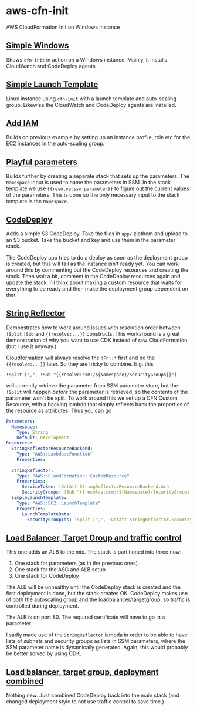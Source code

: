 # aws-cfn-init
AWS CloudFormation Init on Windows instance

## [Simple Windows](cfn/10_simple_instance/)

Shows `cfn-init` in action on a Windows instance. Mainly, it installs CloudWatch and CodeDeploy agents.

## [Simple Launch Template](cfn/20_asg_launchtemplate/)

Linux instance using `cfn-init` with a launch template and auto-scaling group. Likewise the CloudWatch and CodeDeploy agents are installed.

## [Add IAM](cfn/30_asg_iam/)

Builds on previous example by setting up an instance profile, role etc for the EC2 instances in the auto-scaling group.

## [Playful parameters](cfn/40_asg_parameters/)

Builds further by creating a separate stack that sets up the parameters. The `Namespace` input is used to name the parameters in SSM.
In the stack template we use `{{resolve:ssm:parameter}}` to
figure out the current values of the parameters. This is done so the only necessary input to the stack template is the `Namespace`.

## [CodeDeploy](cfn/50_codedeploy/)

Adds a simple S3 CodeDeploy. Take the files in `app/` zipthem and upload to an S3 bucket. Take the bucket and key
and use them in the parameter stack.

The CodeDeploy app tries to do a deploy as soon as the deployment group is created, but this will fail as the instance isn't
ready yet. You can work around this by commenting out the CodeDeploy resources and creating the stack. Then wait a bit, comment
in the CodeDeploy resources again and update the stack. I'll think about making a custom resource that waits for everything to 
be ready and then make the deployment group dependent on that.

## [String Reflector](cfn/51_parameter_customresource/)

Demonstrates how to work around issues with resolution order between `!Split` `!Sub` and `{{resolve:...}}`
constructs. This workaround is a great demonstration of why you want to use CDK instead
of raw CloudFormation (but I use it anyway.)

Cloudformation will always resolve the `!Fn::*` first and do the `{{resolve:...}}` later. So they are tricky
to combine. E.g. this

```
!Split [",", !Sub "{{resolve:ssm:/${Namespace}/SecurityGroups}}"]
```

will correctly retrieve the parameter from SSM parameter store, but the `!Split` will happen _before_
the parameter is retrieved, so the contents of the parameter won't be split. To work around this we
set up a CFN Custom Resource, with a backing lambda that simply reflects back the properties of the
resource as attributes. Thus you can go

```yaml
Parameters:
  Namespace:
    Type: String
    Default: Development
Resources:
  StringReflectorResourceBackend:
    Type: "AWS::Lambda::Function"
    Properties:
      ...
  StringReflector:
    Type: "AWS::CloudFormation::CustomResource"
    Properties:
      ServiceToken: !GetAtt StringReflectorResourceBackend.Arn
      SecurityGroups: !Sub "{{resolve:ssm:/${Namespace}/SecurityGroups}}"
  SimpleLaunchTemplate:
    Type: "AWS::EC2::LaunchTemplate"
    Properties:
      LaunchTemplateData:
        SecurityGroupIds: !Split [",", !GetAtt StringReflector.SecurityGroups]
```

## [Load Balancer, Target Group and traffic control](/cfn/60_alb/)

This one adds an ALB to the mix. The stack is partitioned into three now:
1. One stack for parameters (as in the previous ones)
1. One stack for the ASG and ALB setup
1. One stack for CodeDeploy

The ALB will be unhealthy until the CodeDeploy stack is created and the first
deployment is done, but the stack creates OK. CodeDeploy makes use of both
the autoscaling group and the loadbalancer/targetgroup, so traffic is 
controlled during deployment.

The ALB is on port 80. The required certificate will have to go in a parameter.

I sadly made use of the `StringReflector` lambda in order to be able to have
lists of subnets and security groups as lists in SSM parameters, where the 
SSM parameter name is dynamically generated. Again, this would probably be
better solved by using CDK.

## [Load balancer, target group, deployment combined](cfn/61_alb_combined/)

Nothing new. Just combined CodeDeploy back into the main stack (and changed
deployment style to not use traffic control to save time.)